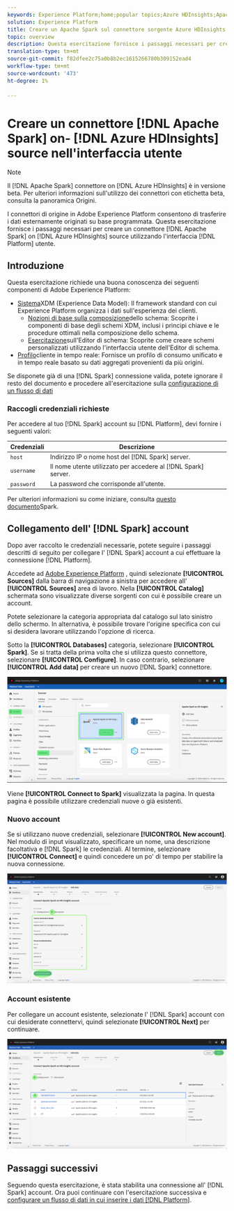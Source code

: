 ```yaml
---
keywords: Experience Platform;home;popular topics;Azure HDInsights;Apache Spark
solution: Experience Platform
title: Creare un Apache Spark sul connettore sorgente Azure HDInsights nell'interfaccia utente
topic: overview
description: Questa esercitazione fornisce i passaggi necessari per creare un Apache Spark sul connettore di origine Azure HDInsights utilizzando l'interfaccia utente della piattaforma.
translation-type: tm+mt
source-git-commit: f82dfee2c75a0b8b2ec1615266780b309152ead4
workflow-type: tm+mt
source-wordcount: '473'
ht-degree: 1%

---
```



# Creare un connettore [!DNL Apache Spark] on- [!DNL Azure HDInsights] source nell&#39;interfaccia utente

>[!NOTE]
>
> Il [!DNL Apache Spark] connettore on [!DNL Azure HDInsights] è in versione beta. Per ulteriori informazioni sull&#39;utilizzo dei connettori con etichetta beta, consulta la panoramica [](../../../../home.md#terms-and-conditions) Origini.

I connettori di origine in Adobe Experience Platform consentono di trasferire i dati esternamente originati su base programmata. Questa esercitazione fornisce i passaggi necessari per creare un connettore [!DNL Apache Spark] on [!DNL Azure HDInsights] source utilizzando l&#39;interfaccia [!DNL Platform] utente.

## Introduzione

Questa esercitazione richiede una buona conoscenza dei seguenti componenti di Adobe Experience Platform:

* [Sistema](../../../../../xdm/home.md)XDM (Experience Data Model): Il framework standard con cui  Experience Platform organizza i dati sull&#39;esperienza dei clienti.
   * [Nozioni di base sulla composizione](../../../../../xdm/schema/composition.md)dello schema: Scoprite i componenti di base degli schemi XDM, inclusi i principi chiave e le procedure ottimali nella composizione dello schema.
   * [Esercitazione](../../../../../xdm/tutorials/create-schema-ui.md)sull&#39;Editor di schema: Scoprite come creare schemi personalizzati utilizzando l&#39;interfaccia utente dell&#39;Editor di schema.
* [Profilo](../../../../../profile/home.md)cliente in tempo reale: Fornisce un profilo di consumo unificato e in tempo reale basato su dati aggregati provenienti da più origini.

Se disponete già di una [!DNL Spark] connessione valida, potete ignorare il resto del documento e procedere all&#39;esercitazione sulla [configurazione di un flusso di dati](../../dataflow/databases.md)

### Raccogli credenziali richieste

Per accedere al tuo [!DNL Spark] account su [!DNL Platform], devi fornire i seguenti valori:

| Credenziali | Descrizione |
| ---------- | ----------- |
| `host` | Indirizzo IP o nome host del [!DNL Spark] server. |
| `username` | Il nome utente utilizzato per accedere al [!DNL Spark] server. |
| `password` | La password che corrisponde all&#39;utente. |

Per ulteriori informazioni su come iniziare, consulta [questo documento](https://docs.microsoft.com/en-us/azure/hdinsight/spark/apache-spark-overview)Spark.

## Collegamento dell&#39; [!DNL Spark] account

Dopo aver raccolto le credenziali necessarie, potete seguire i passaggi descritti di seguito per collegare l&#39; [!DNL Spark] account a cui effettuare la connessione [!DNL Platform].

Accedete ad [Adobe Experience Platform](https://platform.adobe.com) , quindi selezionate **[!UICONTROL Sources]** dalla barra di navigazione a sinistra per accedere all&#39; **[!UICONTROL Sources]** area di lavoro. Nella **[!UICONTROL Catalog]** schermata sono visualizzate diverse sorgenti con cui è possibile creare un account.

Potete selezionare la categoria appropriata dal catalogo sul lato sinistro dello schermo. In alternativa, è possibile trovare l&#39;origine specifica con cui si desidera lavorare utilizzando l&#39;opzione di ricerca.

Sotto la **[!UICONTROL Databases]** categoria, selezionare **[!UICONTROL Spark]**. Se si tratta della prima volta che si utilizza questo connettore, selezionare **[!UICONTROL Configure]**. In caso contrario, selezionare **[!UICONTROL Add data]** per creare un nuovo [!DNL Spark] connettore.

![catalogo](../../../../images/tutorials/create/spark/catalog.png)

Viene **[!UICONTROL Connect to Spark]** visualizzata la pagina. In questa pagina è possibile utilizzare credenziali nuove o già esistenti.

### Nuovo account

Se si utilizzano nuove credenziali, selezionare **[!UICONTROL New account]**. Nel modulo di input visualizzato, specificare un nome, una descrizione facoltativa e [!DNL Spark] le credenziali. Al termine, selezionare **[!UICONTROL Connect]** e quindi concedere un po&#39; di tempo per stabilire la nuova connessione.

![new](../../../../images/tutorials/create/spark/new.png)

### Account esistente

Per collegare un account esistente, selezionate l&#39; [!DNL Spark] account con cui desiderate connettervi, quindi selezionate **[!UICONTROL Next]** per continuare.

![esistenti](../../../../images/tutorials/create/spark/existing.png)

## Passaggi successivi

Seguendo questa esercitazione, è stata stabilita una connessione all&#39; [!DNL Spark] account. Ora puoi continuare con l&#39;esercitazione successiva e [configurare un flusso di dati in cui inserire i dati [!DNL Platform]](../../dataflow/databases.md).